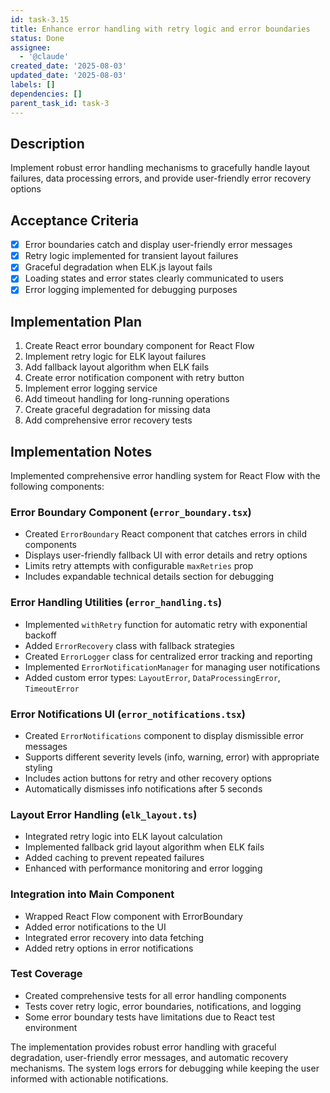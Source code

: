 ```yaml
---
id: task-3.15
title: Enhance error handling with retry logic and error boundaries
status: Done
assignee:
  - '@claude'
created_date: '2025-08-03'
updated_date: '2025-08-03'
labels: []
dependencies: []
parent_task_id: task-3
---
```


## Description

Implement robust error handling mechanisms to gracefully handle layout failures, data processing errors, and provide user-friendly error recovery options

## Acceptance Criteria

- [x] Error boundaries catch and display user-friendly error messages
- [x] Retry logic implemented for transient layout failures
- [x] Graceful degradation when ELK.js layout fails
- [x] Loading states and error states clearly communicated to users
- [x] Error logging implemented for debugging purposes

## Implementation Plan

1. Create React error boundary component for React Flow
2. Implement retry logic for ELK layout failures
3. Add fallback layout algorithm when ELK fails
4. Create error notification component with retry button
5. Implement error logging service
6. Add timeout handling for long-running operations
7. Create graceful degradation for missing data
8. Add comprehensive error recovery tests

## Implementation Notes

Implemented comprehensive error handling system for React Flow with the following components:

### Error Boundary Component (`error_boundary.tsx`)
- Created `ErrorBoundary` React component that catches errors in child components
- Displays user-friendly fallback UI with error details and retry options
- Limits retry attempts with configurable `maxRetries` prop
- Includes expandable technical details section for debugging

### Error Handling Utilities (`error_handling.ts`)
- Implemented `withRetry` function for automatic retry with exponential backoff
- Added `ErrorRecovery` class with fallback strategies
- Created `ErrorLogger` class for centralized error tracking and reporting
- Implemented `ErrorNotificationManager` for managing user notifications
- Added custom error types: `LayoutError`, `DataProcessingError`, `TimeoutError`

### Error Notifications UI (`error_notifications.tsx`)
- Created `ErrorNotifications` component to display dismissible error messages
- Supports different severity levels (info, warning, error) with appropriate styling
- Includes action buttons for retry and other recovery options
- Automatically dismisses info notifications after 5 seconds

### Layout Error Handling (`elk_layout.ts`)
- Integrated retry logic into ELK layout calculation
- Implemented fallback grid layout algorithm when ELK fails
- Added caching to prevent repeated failures
- Enhanced with performance monitoring and error logging

### Integration into Main Component
- Wrapped React Flow component with ErrorBoundary
- Added error notifications to the UI
- Integrated error recovery into data fetching
- Added retry options in error notifications

### Test Coverage
- Created comprehensive tests for all error handling components
- Tests cover retry logic, error boundaries, notifications, and logging
- Some error boundary tests have limitations due to React test environment

The implementation provides robust error handling with graceful degradation, user-friendly error messages, and automatic recovery mechanisms. The system logs errors for debugging while keeping the user informed with actionable notifications.
